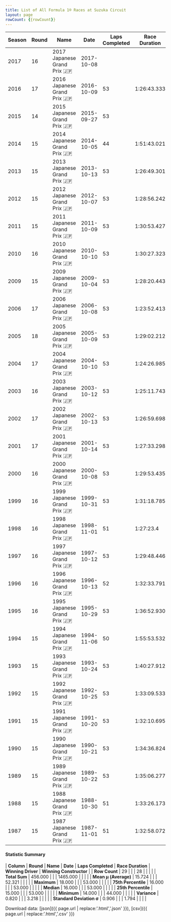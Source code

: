 ```yaml
---
title: List of All Formula 1® Races at Suzuka Circuit
layout: page
rowCount: {{rowCount}}
---
```


| Season | Round | Name | Date | Laps Completed | Race Duration | Winning Driver | Winning Constructor |
|--|--|--|--|--|--|--|--|
| 2017 | 16 | 2017 Japanese Grand Prix 🇯🇵 | 2017-10-08 |   |   |   |   |
| 2016 | 17 | 2016 Japanese Grand Prix 🇯🇵 | 2016-10-09 | 53 | 1:26:43.333 | Nico Rosberg 🇩🇪 | Mercedes 🇩🇪 |
| 2015 | 14 | 2015 Japanese Grand Prix 🇯🇵 | 2015-09-27 | 53 |   | Lewis Hamilton 🇬🇧 | Mercedes 🇩🇪 |
| 2014 | 15 | 2014 Japanese Grand Prix 🇯🇵 | 2014-10-05 | 44 | 1:51:43.021 | Lewis Hamilton 🇬🇧 | Mercedes 🇩🇪 |
| 2013 | 15 | 2013 Japanese Grand Prix 🇯🇵 | 2013-10-13 | 53 | 1:26:49.301 | Sebastian Vettel 🇩🇪 | Red Bull 🇦🇹 |
| 2012 | 15 | 2012 Japanese Grand Prix 🇯🇵 | 2012-10-07 | 53 | 1:28:56.242 | Sebastian Vettel 🇩🇪 | Red Bull 🇦🇹 |
| 2011 | 15 | 2011 Japanese Grand Prix 🇯🇵 | 2011-10-09 | 53 | 1:30:53.427 | Jenson Button 🇬🇧 | McLaren 🇬🇧 |
| 2010 | 16 | 2010 Japanese Grand Prix 🇯🇵 | 2010-10-10 | 53 | 1:30:27.323 | Sebastian Vettel 🇩🇪 | Red Bull 🇦🇹 |
| 2009 | 15 | 2009 Japanese Grand Prix 🇯🇵 | 2009-10-04 | 53 | 1:28:20.443 | Sebastian Vettel 🇩🇪 | Red Bull 🇦🇹 |
| 2006 | 17 | 2006 Japanese Grand Prix 🇯🇵 | 2006-10-08 | 53 | 1:23:52.413 | Fernando Alonso 🇪🇸 | Renault 🇫🇷 |
| 2005 | 18 | 2005 Japanese Grand Prix 🇯🇵 | 2005-10-09 | 53 | 1:29:02.212 | Kimi Räikkönen 🇫🇮 | McLaren 🇬🇧 |
| 2004 | 17 | 2004 Japanese Grand Prix 🇯🇵 | 2004-10-10 | 53 | 1:24:26.985 | Michael Schumacher 🇩🇪 | Ferrari 🇮🇹 |
| 2003 | 16 | 2003 Japanese Grand Prix 🇯🇵 | 2003-10-12 | 53 | 1:25:11.743 | Rubens Barrichello 🇧🇷 | Ferrari 🇮🇹 |
| 2002 | 17 | 2002 Japanese Grand Prix 🇯🇵 | 2002-10-13 | 53 | 1:26:59.698 | Michael Schumacher 🇩🇪 | Ferrari 🇮🇹 |
| 2001 | 17 | 2001 Japanese Grand Prix 🇯🇵 | 2001-10-14 | 53 | 1:27:33.298 | Michael Schumacher 🇩🇪 | Ferrari 🇮🇹 |
| 2000 | 16 | 2000 Japanese Grand Prix 🇯🇵 | 2000-10-08 | 53 | 1:29:53.435 | Michael Schumacher 🇩🇪 | Ferrari 🇮🇹 |
| 1999 | 16 | 1999 Japanese Grand Prix 🇯🇵 | 1999-10-31 | 53 | 1:31:18.785 | Mika Häkkinen 🇫🇮 | McLaren 🇬🇧 |
| 1998 | 16 | 1998 Japanese Grand Prix 🇯🇵 | 1998-11-01 | 51 | 1:27:23.4 | Mika Häkkinen 🇫🇮 | McLaren 🇬🇧 |
| 1997 | 16 | 1997 Japanese Grand Prix 🇯🇵 | 1997-10-12 | 53 | 1:29:48.446 | Michael Schumacher 🇩🇪 | Ferrari 🇮🇹 |
| 1996 | 16 | 1996 Japanese Grand Prix 🇯🇵 | 1996-10-13 | 52 | 1:32:33.791 | Damon Hill 🇬🇧 | Williams 🇬🇧 |
| 1995 | 16 | 1995 Japanese Grand Prix 🇯🇵 | 1995-10-29 | 53 | 1:36:52.930 | Michael Schumacher 🇩🇪 | Benetton 🇮🇹 |
| 1994 | 15 | 1994 Japanese Grand Prix 🇯🇵 | 1994-11-06 | 50 | 1:55:53.532 | Damon Hill 🇬🇧 | Williams 🇬🇧 |
| 1993 | 15 | 1993 Japanese Grand Prix 🇯🇵 | 1993-10-24 | 53 | 1:40:27.912 | Ayrton Senna 🇧🇷 | McLaren 🇬🇧 |
| 1992 | 15 | 1992 Japanese Grand Prix 🇯🇵 | 1992-10-25 | 53 | 1:33:09.533 | Riccardo Patrese 🇮🇹 | Williams 🇬🇧 |
| 1991 | 15 | 1991 Japanese Grand Prix 🇯🇵 | 1991-10-20 | 53 | 1:32:10.695 | Gerhard Berger 🇦🇹 | McLaren 🇬🇧 |
| 1990 | 15 | 1990 Japanese Grand Prix 🇯🇵 | 1990-10-21 | 53 | 1:34:36.824 | Nelson Piquet 🇧🇷 | Benetton 🇮🇹 |
| 1989 | 15 | 1989 Japanese Grand Prix 🇯🇵 | 1989-10-22 | 53 | 1:35:06.277 | Alessandro Nannini 🇮🇹 | Benetton 🇮🇹 |
| 1988 | 15 | 1988 Japanese Grand Prix 🇯🇵 | 1988-10-30 | 51 | 1:33:26.173 | Ayrton Senna 🇧🇷 | McLaren 🇬🇧 |
| 1987 | 15 | 1987 Japanese Grand Prix 🇯🇵 | 1987-11-01 | 51 | 1:32:58.072 | Gerhard Berger 🇦🇹 | Ferrari 🇮🇹 |

#### Statistic Summary

| **Column** | **Round** | **Name** | **Date** | **Laps Completed** | **Race Duration** | **Winning Driver** | **Winning Constructor** |
| **Row Count** | 29 |  |  | 28 |  |  |  |
| **Total Sum** | 456.000 |  |  | 1465.000 |  |  |  |
| **Mean μ (Average)** | 15.724 |  |  | 52.321 |  |  |  |
| **Maximum** | 18.000 |  |  | 53.000 |  |  |  |
| **75th Percentile** | 16.000 |  |  | 53.000 |  |  |  |
| **Median** | 16.000 |  |  | 53.000 |  |  |  |
| **25th Percentile** | 15.000 |  |  | 53.000 |  |  |  |
| **Minimum** | 14.000 |  |  | 44.000 |  |  |  |
| **Variance** | 0.820 |  |  | 3.218 |  |  |  |
| **Standard Deviation σ** | 0.906 |  |  | 1.794 |  |  |  |

Download data: [json]({{ page.url | replace:'.html','.json' }}), [csv]({{ page.url | replace:'.html','.csv' }})
